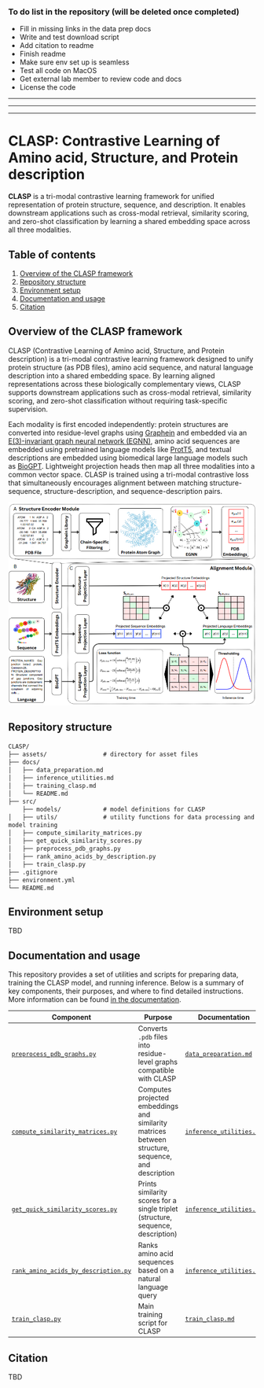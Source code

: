 ### To do list in the repository (will be deleted once completed)

- Fill in missing links in the data prep docs
- Write and test download script
- Add citation to readme
- Finish readme 
- Make sure env set up is seamless
- Test all code on MacOS
- Get external lab member to review code and docs
- License the code


----
----
----

# CLASP: Contrastive Learning of Amino acid, Structure, and Protein description

**CLASP** is a tri-modal contrastive learning framework for unified representation of protein structure, sequence, and description. It enables downstream applications such as cross-modal retrieval, similarity scoring, and zero-shot classification by learning a shared embedding space across all three modalities.


## Table of contents
1. [Overview of the CLASP framework](#overview-of-the-clasp-framework) 
2. [Repository structure](#repository-structure)
3. [Environment setup](#environment-setup)
4. [Documentation and usage](#documentation-and-usage)
5. [Citation](#citation)

## Overview of the CLASP framework

CLASP (Contrastive Learning of Amino acid, Structure, and Protein description) is a tri-modal contrastive learning framework designed to unify protein structure (as PDB files), amino acid sequence, and natural language description into a shared embedding space. By learning aligned representations across these biologically complementary views, CLASP supports downstream applications such as cross-modal retrieval, similarity scoring, and zero-shot classification without requiring task-specific supervision.

Each modality is first encoded independently: protein structures are converted into residue-level graphs using [Graphein](https://graphein.ai/) and embedded via an [E(3)-invariant graph neural network (EGNN)](https://doi.org/10.48550/arXiv.2102.09844), amino acid sequences are embedded using pretrained language models like [ProtT5](https://doi.org/10.1109/TPAMI.2021.3095381), and textual descriptions are embedded using biomedical large language models such as [BioGPT](https://doi.org/10.1093/bib/bbac409). Lightweight projection heads then map all three modalities into a common vector space. CLASP is trained using a tri-modal contrastive loss that simultaneously encourages alignment between matching structure-sequence, structure-description, and sequence-description pairs. 

<p align="center">
  <img src="assets/clasp_pipeline.png" alt="CLASP Pipeline" width="720"/>
</p>



## Repository structure

```
CLASP/
├── assets/                # directory for asset files
├── docs/                 
│   ├── data_preparation.md
│   ├── inference_utilities.md
│   ├── training_clasp.md
│   └── README.md
├── src/                   
    ├── models/            # model definitions for CLASP
│   ├── utils/             # utility functions for data processing and model training
│   ├── compute_similarity_matrices.py
│   ├── get_quick_similarity_scores.py
│   ├── preprocess_pdb_graphs.py
│   ├── rank_amino_acids_by_description.py
│   ├── train_clasp.py     
├── .gitignore             
├── environment.yml       
└── README.md      
```        


## Environment setup

TBD


## Documentation and usage

This repository provides a set of utilities and scripts for preparing data, training the CLASP model, and running inference. Below is a summary of key components, their purposes, and where to find detailed instructions. More information can be found [in the documentation](docs/README.md).

| Component                                                                            | Purpose                                                                                            | Documentation                                           |
| ------------------------------------------------------------------------------------ | -------------------------------------------------------------------------------------------------- | ------------------------------------------------------- |
| [`preprocess_pdb_graphs.py`](src/preprocess_pdb_graphs.py)                     | Converts `.pdb` files into residue-level graphs compatible with CLASP                              | [`data_preparation.md`](docs/data_preparation.md)       |
| [`compute_similarity_matrices.py`](src/compute_similarity_matrices.py)         | Computes projected embeddings and similarity matrices between structure, sequence, and description | [`inference_utilities.md`](docs/inference_utilities.md) |
| [`get_quick_similarity_scores.py`](src/get_quick_similarity_scores.py)         | Prints similarity scores for a single triplet (structure, sequence, description)                   | [`inference_utilities.md`](docs/inference_utilities.md) |
| [`rank_amino_acids_by_description.py`](src/rank_amino_acids_by_description.py) | Ranks amino acid sequences based on a natural language query                                       | [`inference_utilities.md`](docs/inference_utilities.md) |
| [`train_clasp.py`](src/train_clasp.py)                                               | Main training script for CLASP                                      | [`train_clasp.md`](docs/train_clasp.md)                 |

## Citation

TBD

